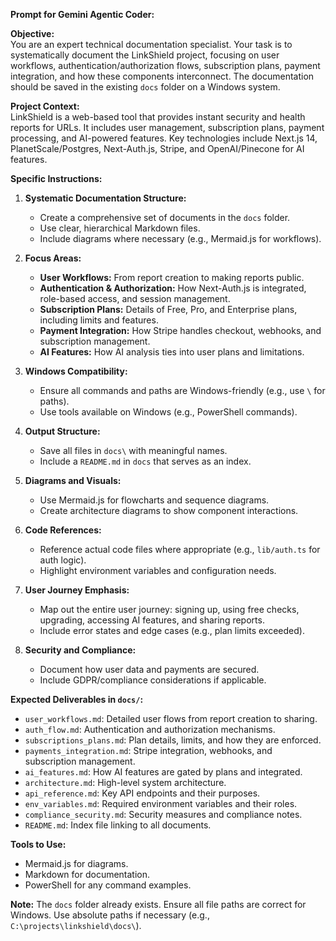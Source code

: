 **Prompt for Gemini Agentic Coder:**

**Objective:**  
You are an expert technical documentation specialist. Your task is to systematically document the LinkShield project, focusing on user workflows, authentication/authorization flows, subscription plans, payment integration, and how these components interconnect. The documentation should be saved in the existing `docs` folder on a Windows system.

**Project Context:**  
LinkShield is a web-based tool that provides instant security and health reports for URLs. It includes user management, subscription plans, payment processing, and AI-powered features. Key technologies include Next.js 14, PlanetScale/Postgres, Next-Auth.js, Stripe, and OpenAI/Pinecone for AI features.

**Specific Instructions:**

1. **Systematic Documentation Structure:**  
   - Create a comprehensive set of documents in the `docs` folder.  
   - Use clear, hierarchical Markdown files.  
   - Include diagrams where necessary (e.g., Mermaid.js for workflows).  

2. **Focus Areas:**  
   - **User Workflows:** From report creation to making reports public.  
   - **Authentication & Authorization:** How Next-Auth.js is integrated, role-based access, and session management.  
   - **Subscription Plans:** Details of Free, Pro, and Enterprise plans, including limits and features.  
   - **Payment Integration:** How Stripe handles checkout, webhooks, and subscription management.  
   - **AI Features:** How AI analysis ties into user plans and limitations.  

3. **Windows Compatibility:**  
   - Ensure all commands and paths are Windows-friendly (e.g., use `\` for paths).  
   - Use tools available on Windows (e.g., PowerShell commands).  

4. **Output Structure:**  
   - Save all files in `docs\` with meaningful names.  
   - Include a `README.md` in `docs` that serves as an index.  

5. **Diagrams and Visuals:**  
   - Use Mermaid.js for flowcharts and sequence diagrams.  
   - Create architecture diagrams to show component interactions.  

6. **Code References:**  
   - Reference actual code files where appropriate (e.g., `lib/auth.ts` for auth logic).  
   - Highlight environment variables and configuration needs.  

7. **User Journey Emphasis:**  
   - Map out the entire user journey: signing up, using free checks, upgrading, accessing AI features, and sharing reports.  
   - Include error states and edge cases (e.g., plan limits exceeded).  

8. **Security and Compliance:**  
   - Document how user data and payments are secured.  
   - Include GDPR/compliance considerations if applicable.  

**Expected Deliverables in `docs/`:**  
- `user_workflows.md`: Detailed user flows from report creation to sharing.  
- `auth_flow.md`: Authentication and authorization mechanisms.  
- `subscriptions_plans.md`: Plan details, limits, and how they are enforced.  
- `payments_integration.md`: Stripe integration, webhooks, and subscription management.  
- `ai_features.md`: How AI features are gated by plans and integrated.  
- `architecture.md`: High-level system architecture.  
- `api_reference.md`: Key API endpoints and their purposes.  
- `env_variables.md`: Required environment variables and their roles.  
- `compliance_security.md`: Security measures and compliance notes.  
- `README.md`: Index file linking to all documents.  

**Tools to Use:**  
- Mermaid.js for diagrams.  
- Markdown for documentation.  
- PowerShell for any command examples.  

**Note:** The `docs` folder already exists. Ensure all file paths are correct for Windows. Use absolute paths if necessary (e.g., `C:\projects\linkshield\docs\`).  
